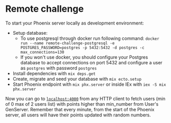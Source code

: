 # Remote challenge

To start your Phoenix server locally as development environment:

- Setup database:
  - To use postgresql through docker run following command: `docker run --name remote-challenge-postgresql -e POSTGRES_PASSWORD=postgres -p 5432:5432 -d postgres -c max_connections=130`
  - If you won't use docker, you should configure your Postgres database to accept connections on port 5432 and configure a user as `postgres` with password `postgres`
- Install dependencies with `mix deps.get`
- Create, migrate and seed your database with `mix ecto.setup`
- Start Phoenix endpoint with `mix phx.server` or inside IEx with `iex -S mix phx.server`

Now you can go to [`localhost:4000`](http://localhost:4000) from any HTTP client to fetch users (min of 0 max of 2 users list) with points higher than min_number from User's GenServer. Remember that every minute, from the start of the Phoenix server, all users will have their points updated with random numbers.
